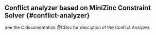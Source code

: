 ## Conflict analyzer based on MiniZinc Constraint Solver  {#conflict-analyzer}  

See the C documentation @CDoc for desciption of the Conflict Analyzer. 